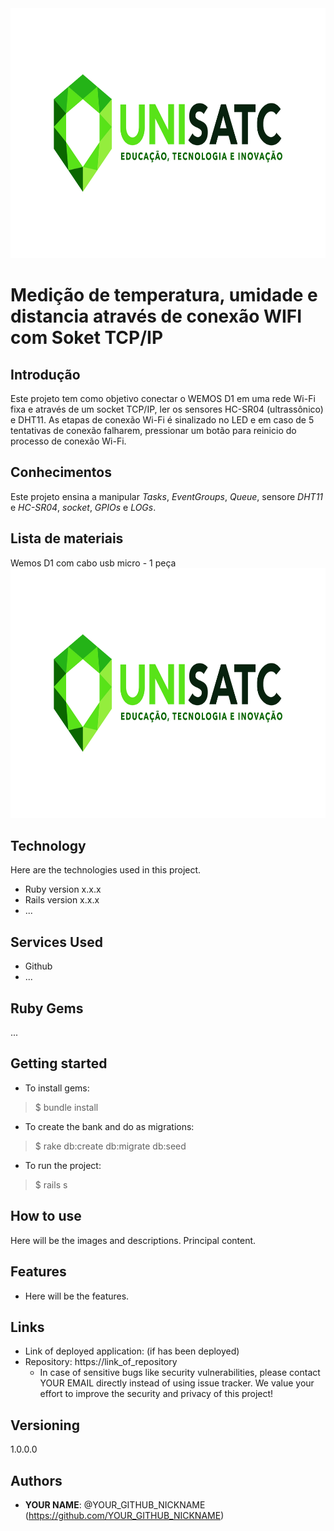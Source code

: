 <img src="https://github.com/FilipiPiucco/EngComputacao/blob/main/Public/ReadmeImagens/2_logotipo_COLORIDO_horizontal.jpg" height="400" width="800" >

# Medição de temperatura, umidade e distancia através de conexão WIFI com Soket TCP/IP
 
## Introdução

Este projeto tem como objetivo conectar o WEMOS D1 em uma rede Wi-Fi fixa e através de um socket TCP/IP, ler os sensores HC-SR04 (ultrassônico) e DHT11. As etapas de conexão Wi-Fi é sinalizado no LED e em caso de 5 tentativas de conexão falharem, pressionar um botão para reinicio do processo de conexão Wi-Fi.

## Conhecimentos

Este projeto ensina a manipular *Tasks*, *EventGroups*, *Queue*, sensore *DHT11* e *HC-SR04*, *socket*, *GPIOs* e *LOGs*.

## Lista de materiais

Wemos D1 com cabo usb micro - 1 peça <img src="https://github.com/FilipiPiucco/EngComputacao/blob/main/Public/ReadmeImagens/2_logotipo_COLORIDO_horizontal.jpg" height="400" width="800" >


## Technology 
 
Here are the technologies used in this project.
 
* Ruby version  x.x.x
* Rails version x.x.x
* ...
 
 
## Services Used
 
* Github
* ...
 
 
## Ruby Gems
...
 
## Getting started
 
* To install gems:
>    $ bundle install
* To create the bank and do as migrations:
>    $ rake db:create db:migrate db:seed
* To run the project:
>    $ rails s
 
## How to use
 
Here will be the images and descriptions. Principal content.
 
 
## Features
 
  - Here will be the features.
 
 
## Links
 
  - Link of deployed application: (if has been deployed)
  - Repository: https://link_of_repository
    - In case of sensitive bugs like security vulnerabilities, please contact
      YOUR EMAIL directly instead of using issue tracker. We value your effort
      to improve the security and privacy of this project!
 
 
## Versioning
 
1.0.0.0
 
 
## Authors
 
* **YOUR NAME**: @YOUR_GITHUB_NICKNAME (https://github.com/YOUR_GITHUB_NICKNAME)
 


